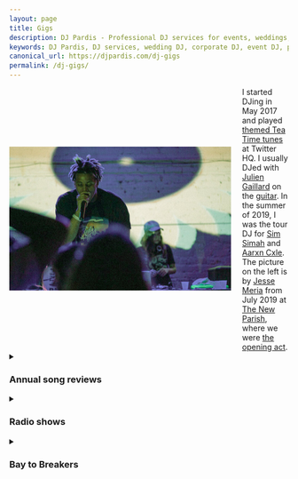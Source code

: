 ```yaml
---
layout: page
title: Gigs
description: DJ Pardis - Professional DJ services for events, weddings, corporate parties. Annual song reviews, radio shows, and live performances.
keywords: DJ Pardis, DJ services, wedding DJ, corporate DJ, event DJ, party DJ, San Francisco DJ, Bay Area DJ, professional DJ
canonical_url: https://djpardis.com/dj-gigs
permalink: /dj-gigs/
---
```


<div class="hero-container" style="display: flex; align-items: center; gap: 20px; background: transparent;">
  <div style="flex: 0 0 auto;">
    <img src="/files/pics/pages/djing.jpg" alt="Sim Simah and Pardis Noorzad (aka DJ Pardis)" style="width: 400px; height: auto; max-width: 100%;">
  </div>
  <div style="background: transparent; flex: 1;">
    I started DJing in May 2017 and played <a href="https://vimeo.com/463652373" target="_blank">themed Tea Time tunes</a> at Twitter HQ. I usually DJed with <a href="https://www.linkedin.com/in/juliengaillard1/" target="_blank">Julien Gaillard</a> on the <a href="https://vimeo.com/463687716" target="_blank">guitar</a>. In the summer of 2019, I was the tour DJ for <a href="https://soundcloud.com/ohsimsimah" target="_blank">Sim Simah</a> and <a href="https://music.apple.com/us/artist/aarxn-cxle/1453179768" target="_blank">Aarxn Cxle</a>. The picture on the left is by <a href="https://www.instagram.com/meria.agency/?hl=ne" target="_blank">Jesse Meria</a> from July 2019 at <a href="https://www.thenewparish.com/" target="_blank">The New Parish</a>, where we were <a href="https://www.teamllfent.com/news/2019/7/30/camron-with-special-guest-troyllf" target="_blank">the opening act</a>.
  </div>
</div>

<style>
.hero-container {
  display: flex;
  align-items: center;
  gap: 20px;
  background: transparent;
}

@media (max-width: 768px) {
  .hero-container {
    flex-direction: column !important;
    align-items: flex-start !important;
    text-align: left !important;
    gap: 15px !important;
  }
  
  .hero-container img {
    width: 100% !important;
    max-width: 400px !important;
  }
}
</style>

<details class="collapsible-section" markdown="1">
<summary><h3>Annual song reviews</h3></summary>

- [A 2024 mixtape: Just to be here on this train once again](https://djpardis.medium.com/a-2024-mixtape-606fa68d2dc2)  
  January 2025

- [A 2023 mixtape: It's a cruel summer with you](https://djpardis.medium.com/a-2023-mixtape-e4b3f7b19549)  
  December 2023

- [A 2022 mixtape: The world is yours](https://djpardis.medium.com/a-2022-mixtape-81b022fc2fc5)  
  November 2022

- [A 2021 mixtape: Everlasting game](https://djpardis.medium.com/a-2021-mixtape-23a2af79d369)  
  December 2021

- [A 2020 mixtape: As long as there is something to strive for](https://djpardis.medium.com/a-2020-mixtape-20ffe4701c91)  
  January 2021

- [A 2019 mixtape: Let me be your DJ](https://medium.com/@djpardis/a-2019-mixtape-6a910e8b4771)  
  January 2020

- [A 2018 mixtape: Let me be your Chase B](https://medium.com/@djpardis/a-2018-mixtape-fac340db5e11)  
  December 2018

</details>

<details class="collapsible-section" markdown="1">
<summary><h3>Radio shows</h3></summary>

- [1999 — Episode 66](https://bff.fm/broadcasts/13188) with [Johan Oskarsson](https://twitter.com/skr) at [1.21 gigawatts](https://bff.fm/shows/1-21-gigawatts)  
  February 2018

- [2018 — Episode 79](https://bff.fm/broadcasts/14056) with [Johan Oskarsson](https://twitter.com/skr) at [1.21 gigawatts](https://bff.fm/shows/1-21-gigawatts)  
  May 2018

</details>

<details class="collapsible-section" markdown="1">
<summary><h3>Bay to Breakers</h3></summary>

The poster below, designed by [Regy Augustin](https://www.linkedin.com/in/regynald/), is from Bay to Breakers in 2019.

![Bay to Breakers DJ Pardis Poster](/files/pics/pages/poster.jpg){: style="max-width: 500px; display: block; margin: 0 auto;"}

</details>

